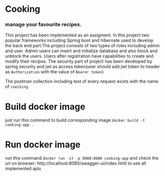 # Cooking

<h3>manage your favourite recipes.</h3>

This project has been implemented as an assigment. In this project two popular frameworks including Spring boot and
hibernate used to develop the back end part.The project consists of two types of roles including admin and user. Admin
users can insert and initialize database and also block and unblock the users. Users after registration have
capabilities to create and modify their recipes. The security part of project has been developed by spring security and
jwt as access token(user should add jwt token to header as `Authorization` with the value of `Bearer token`)

The postman collection including test of every request exists with the name of `coocking`

# Build docker image

just run this command to build corresponding image `docker build -t cooking-app .`

# Run docker image

run this command `docker run -it -p 8080:8080 cooking-app` and check the url on
browser: http://localhost:8080/swagger-ui/index.html to see all implemented apis

